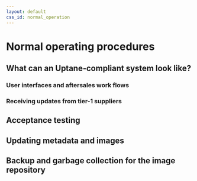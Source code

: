 ```yaml
---
layout: default
css_id: normal_operation
---
```


# Normal operating procedures

## What can an Uptane-compliant system look like?

### User interfaces and aftersales work flows

### Receiving updates from tier-1 suppliers

## Acceptance testing

## Updating metadata and images

## Backup and garbage collection for the image repository
